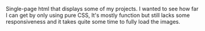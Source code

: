 Single-page html that displays some of my projects. 
I wanted to see how far I can get by only using pure CSS,
It's mostly function but still lacks some responsiveness and it takes quite some time to fully load the images.